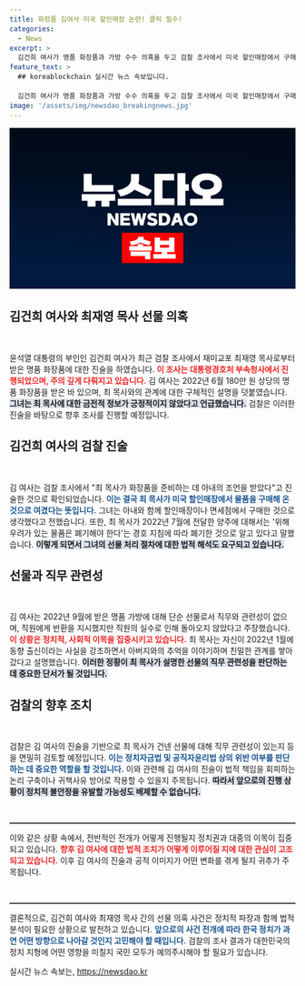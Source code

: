 ```yaml
---
title: 화장품 김여사 미국 할인매장 논란! 클릭 필수!
categories:
  - News
excerpt: >
  김건희 여사가 명품 화장품과 가방 수수 의혹을 두고 검찰 조사에서 미국 할인매장에서 구매한 것으로 이해했다고 진술했습니다. 최재영 목사와의 관계 및 선물의 직무 관련성을 두고 검찰의 결정이 주목받고 있습니다. 클릭해 더 자세한 내용을 확인하세요!
feature_text: >
  ## koreablockchain 실시간 뉴스 속보입니다.

  김건희 여사가 명품 화장품과 가방 수수 의혹을 두고 검찰 조사에서 미국 할인매장에서 구매한 것으로 이해했다고 진술했습니다. 최재영 목사와의 관계 및 선물의 직무 관련성을 두고 검찰의 결정이 주목받고 있습니다. 클릭해 더 자세한 내용을 확인하세요!
image: '/assets/img/newsdao_breakingnews.jpg'
---
```


<p><img src="/assets/img/newsdao_breakingnews.jpg" alt="koreablockchain 속보" /></p>

<h2 data-ke-size="size26">김건희 여사와 최재영 목사 선물 의혹</h2>

<p data-ke-size="size16">&nbsp;</p>

<p data-ke-size="size16">윤석열 대통령의 부인인 김건희 여사가 최근 검찰 조사에서 재미교포 최재영 목사로부터 받은 명품 화장품에 대한 진술을 하였습니다. <b><span style="color: #ee2323;">이 조사는 대통령경호처 부속청사에서 진행되었으며, 주의 깊게 다뤄지고 있습니다.</span></b> 김 여사는 2022년 6월 180만 원 상당의 명품 화장품을 받은 바 있으며, 최 목사와의 관계에 대한 구체적인 설명을 덧붙였습니다. <b><span style="background-color: #21538527;">그녀는 최 목사에 대한 금전적 정보가 긍정적이지 않았다고 언급했습니다.</span></b> 검찰은 이러한 진술을 바탕으로 향후 조사를 진행할 예정입니다.</p>

<h2 data-ke-size="size26">김건희 여사의 검찰 진술</h2>

<p data-ke-size="size16">&nbsp;</p>

<p data-ke-size="size16">김 여사는 검찰 조사에서 "최 목사가 화장품을 준비하는 데 아내의 조언을 받았다"고 진술한 것으로 확인되었습니다. <b><span style="color: #1a5490;">이는 결국 최 목사가 미국 할인매장에서 물품을 구매해 온 것으로 여겼다는 뜻입니다.</span></b> 그녀는 아내와 함께 할인매장이나 면세점에서 구매한 것으로 생각했다고 전했습니다. 또한, 최 목사가 2022년 7월에 전달한 양주에 대해서는 '위해 우려가 있는 물품은 폐기해야 한다'는 경호 지침에 따라 폐기한 것으로 알고 있다고 말했습니다. <b><span style="background-color: #21538527;">이렇게 되면서 그녀의 선물 처리 절차에 대한 법적 해석도 요구되고 있습니다.</span></b></p>

<h2 data-ke-size="size26">선물과 직무 관련성</h2>

<p data-ke-size="size16">&nbsp;</p>

<p data-ke-size="size16">김 여사는 2022년 9월에 받은 명품 가방에 대해 단순 선물로서 직무와 관련성이 없으며, 직원에게 반환을 지시했지만 직원의 실수로 인해 돌아오지 않았다고 주장했습니다. <b><span style="color: #ee2323;">이 상황은 정치적, 사회적 이목을 집중시키고 있습니다.</span></b> 최 목사는 자신이 2022년 1월에 동향 출신이라는 사실을 강조하면서 아버지와의 추억을 이야기하며 친밀한 관계를 쌓아갔다고 설명했습니다. <b><span style="background-color: #21538527;">이러한 정황이 최 목사가 설명한 선물의 직무 관련성을 판단하는 데 중요한 단서가 될 것입니다.</span></b></p>

<h2 data-ke-size="size26">검찰의 향후 조치</h2>

<p data-ke-size="size16">&nbsp;</p>

<p data-ke-size="size16">검찰은 김 여사의 진술을 기반으로 최 목사가 건넨 선물에 대해 직무 관련성이 있는지 등을 면밀히 검토할 예정입니다. <b><span style="color: #1a5490;">이는 정치자금법 및 공직자윤리법 상의 위반 여부를 판단하는 데 중요한 역할을 할 것입니다.</span></b> 이와 관련해 김 여사의 진술이 법적 책임을 회피하는 논리 구축이나 귀책사유 방어로 작용할 수 있을지 주목됩니다. <b><span style="background-color: #21538527;">따라서 앞으로의 진행 상황이 정치적 불안정을 유발할 가능성도 배제할 수 없습니다.</span></b></p>

<p data-ke-size="size16">&nbsp;</p>

<hr style="height:2px;border:none;color:#333;background-color:#333;" />

<p data-ke-size="size16">이와 같은 상황 속에서, 전반적인 전개가 어떻게 진행될지 정치권과 대중의 이목이 집중되고 있습니다. <b><span style="color: #ee2323;">향후 김 여사에 대한 법적 조치가 어떻게 이루어질 지에 대한 관심이 고조되고 있습니다.</span></b> 이후 김 여사의 진술과 공적 이미지가 어떤 변화를 겪게 될지 귀추가 주목됩니다.</p>

<p data-ke-size="size16">&nbsp;</p>

<hr style="height:2px;border:none;color:#333;background-color:#333;" />

<p data-ke-size="size16">결론적으로, 김건희 여사와 최재영 목사 간의 선물 의혹 사건은 정치적 파장과 함께 법적 분석이 필요한 상황으로 발전하고 있습니다. <b><span style="color: #1a5490;">앞으로의 사건 전개에 따라 한국 정치가 과연 어떤 방향으로 나아갈 것인지 고민해야 할 때입니다.</span></b> 검찰의 조사 결과가 대한민국의 정치 지형에 어떤 영향을 미칠지 국민 모두가 예의주시해야 할 필요가 있습니다.</p>
실시간 뉴스 속보는, <a href="https://newsdao.kr" rel="dofollow">https://newsdao.kr</a>



